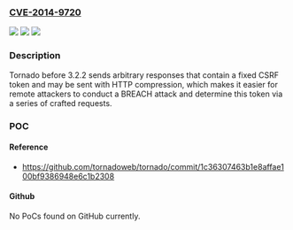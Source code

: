 ### [CVE-2014-9720](https://cve.mitre.org/cgi-bin/cvename.cgi?name=CVE-2014-9720)
![](https://img.shields.io/static/v1?label=Product&message=n%2Fa&color=blue)
![](https://img.shields.io/static/v1?label=Version&message=n%2Fa&color=blue)
![](https://img.shields.io/static/v1?label=Vulnerability&message=n%2Fa&color=brighgreen)

### Description

Tornado before 3.2.2 sends arbitrary responses that contain a fixed CSRF token and may be sent with HTTP compression, which makes it easier for remote attackers to conduct a BREACH attack and determine this token via a series of crafted requests.

### POC

#### Reference
- https://github.com/tornadoweb/tornado/commit/1c36307463b1e8affae100bf9386948e6c1b2308

#### Github
No PoCs found on GitHub currently.

